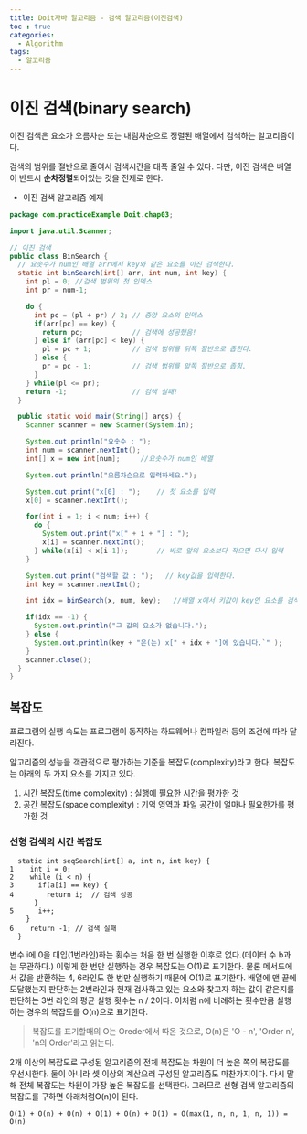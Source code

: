 ```yaml
---
title: Doit자바 알고리즘 - 검색 알고리즘(이진검색)
toc : true
categories:
  - Algorithm
tags:
  - 알고리즘
---
```

# 이진 검색(binary search)
이진 검색은 요소가 오름차순 또는 내림차순으로 정렬된 배열에서 검색하는 알고리즘이다.

검색의 범위를 절반으로 줄여서 검색시간을 대폭 줄일 수 있다. 다만, 이진 검색은 배열이 반드시 **순차정렬**되어있는 것을 전제로 한다.

- 이진 검색 알고리즘 예제

```java
package com.practiceExample.Doit.chap03;

import java.util.Scanner;

// 이진 검색
public class BinSearch {
  // 요솟수가 num인 배열 arr에서 key와 같은 요소를 이진 검색한다.
  static int binSearch(int[] arr, int num, int key) {
    int pl = 0; //검색 범위의 첫 인덱스
    int pr = num-1;

    do {
      int pc = (pl + pr) / 2; // 중앙 요소의 인덱스
      if(arr[pc] == key) {
        return pc;            // 검색에 성공했음!
      } else if (arr[pc] < key) {
        pl = pc + 1;          // 검색 범위를 뒤쪽 절반으로 좁힌다.
      } else {
        pr = pc - 1;          // 검색 범위를 앞쪽 절반으로 좁힘.
      }
    } while(pl <= pr);
    return -1;                // 검색 실패!
  }

  public static void main(String[] args) {
    Scanner scanner = new Scanner(System.in);

    System.out.println("요솟수 : ");
    int num = scanner.nextInt();
    int[] x = new int[num];     //요솟수가 num인 배열

    System.out.println("오름차순으로 입력하세요.");

    System.out.print("x[0] : ");    // 첫 요소를 입력
    x[0] = scanner.nextInt();

    for(int i = 1; i < num; i++) {
      do {
        System.out.print("x[" + i + "] : ");
        x[i] = scanner.nextInt();
      } while(x[i] < x[i-1]);       // 바로 앞의 요소보다 작으면 다시 입력
    }

    System.out.print("검색할 값 : ");   // key값을 입력한다.
    int key = scanner.nextInt();

    int idx = binSearch(x, num, key);   //배열 x에서 키값이 key인 요소를 검색한다.

    if(idx == -1) {
      System.out.println("그 값의 요소가 없습니다.");
    } else {
      System.out.println(key + "은(는) x[" + idx + "]에 있습니다.`" );
    }
    scanner.close();
  }
}

```



## 복잡도

프로그램의 실행 속도는 프로그램이 동작하는 하드웨어나 컴파일러 등의 조건에 따라 달라진다.

알고리즘의 성능을 객관적으로 평가하는 기준을 복잡도(complexity)라고 한다. 복잡도는 아래의 두 가지 요소를 가지고 있다.

1. 시간 복잡도(time complexity) : 실행에 필요한 시간을 평가한 것
2. 공간 복잡도(space complexity) : 기억 영역과 파일 공간이 얼마나 필요한가를 평가한 것



### 선형 검색의 시간 복잡도

```
  static int seqSearch(int[] a, int n, int key) {
1    int i = 0;
2    while (i < n) {
3      if(a[i] == key) {
4        return i;	// 검색 성공
      }
5      i++;
    }
6    return -1;	// 검색 실패
  }

```

변수 i에 0을 대입(1번라인)하는 횟수는 처음 한 번 실행한 이후로 없다.(데이터 수 b과는 무관하다.) 이렇게 한 번만 실행하는 경우 복잡도는 O(1)로 표기한다. 물론 메서드에서 값을 반환하는 4, 6라인도 한 번만 실행하기 때문에 O(1)로 표기한다. 배열에 맨 끝에 도달했는지 판단하는 2번라인과 현재 검사하고 있는 요소와 찾고자 하는 값이 같은지를 판단하는 3번 라인의 평균 실행 횟수는 n / 2이다. 이처럼 n에 비례하는 횟수만큼 실행하는 경우의 복잡도를 O(n)으로 표기한다.

> 복잡도를 표기할때의 O는 Oreder에서 따온 것으로, O(n)은 'O - n', 'Order n', 'n의 Order'라고 읽는다.



2개 이상의 복잡도로 구성된 알고리즘의 전체 복잡도는 차원이 더 높은 쪽의 복잡도를 우선시한다. 둘이 아니라 셋 이상의 계산으러 구성된 알고리즘도 마찬가지이다. 다시 말해 전체 복잡도는 차원이 가장 높은 복잡도를 선택한다. 그러므로 선형 검색 알고리즘의 복잡도를 구하면 아래처럼O(n)이 된다.

```
O(1) + O(n) + O(n) + O(1) + O(n) + O(1) = O(max(1, n, n, 1, n, 1)) = O(n)
```

